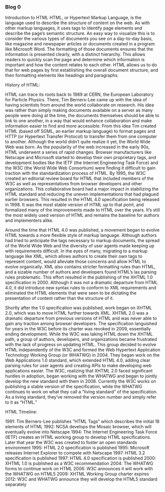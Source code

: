 <h3>Blog 0</h3>


Introduction to HTML
HTML, or Hypertext Markup Language, is the language used to describe the structure of content on the web. As with other markup languages, it uses tags to identify page elements and describe the page’s semantic structure. An easy way to visualize this is to consider the various types of documents you see on a day-to-day basis, like magazine and newspaper articles or documents created in a program like Microsoft Word. The formatting of those documents ensures that the information is presented clearly, with a distinct hierarchy. This allows readers to quickly scan the page and determine which information is important and how the content relates to each other. HTML allows us to do that for web pages by first establishing the overall document structure, and then formatting elements like headings and paragraphs.

History of HTML:

HTML can trace its roots back to 1989 at CERN, the European Laboratory for Particle Physics. There, Tim Berners-Lee came up with the idea of having scientists from around the world collaborate on research. His idea was rather than simply making documents available on a server as many people were doing at the time, the documents themselves should be able to link to one another, in a way that would enhance collaboration and make information easier to find and more accessible. From this idea Tim created HTML (based off SGML, an earlier markup language) to format pages and HTTP (or Hypertext Transfer Protocol) to transfer them from one computer to another. Although the world didn’t quite realize it yet, the World Wide Web was born. As the popularity of the web increased in the early 90s, HTML underwent a series of rapid changes. Browser manufacturers like Netscape and Microsoft started to develop their own proprietary tags, and development bodies like the IETF (the Internet Engineering Task Force) and the W3C (the World Wide Web Consortium) were finding it difficult to gain traction with the standardization process of HTML. By 1995, the W3C created an editorial review board for HTML that included members of the W3C as well as representatives from browser developers and other organizations. This collaborative board had a major impact in stabilizing the HTML standard and reducing the uneven implementations that had plagued earlier browsers. This resulted in the HTML 4.0 specification being released in 1998. It was the most stable version of HTML up to that point, and formalized many of the improvements made to HTML over the years. It’s still the most widely used version of HTML and remains the baseline for authors and implementers alike.

Around the time that HTML 4.0 was published, a movement began to evolve HTML towards a more flexible style of markup language. Although authors had tried to anticipate the tags necessary to markup documents, the spread of the World Wide Web and the diversity of user agents made keeping up with requirements difficult. In the eyes of many, migrating to a markup language like XML, which allows authors to create their own tags to represent content, would alleviate those concerns and allow HTML to evolve organically. XML also contains stricter formatting rules than HTML, and a sizable number of authors and developers found HTML’s lax parsing rules problematic. This effort resulted in the publishing of the XHTML 1.0 specification in 2000. Although it was not a dramatic departure from HTML 4.0, it did introduce new syntax rules to conform to XML requirements and eliminated the HTML elements that were seen to be dictating the presentation of content rather than the structure of it.

Shortly after the 1.0 specification was published, work began on XHTML 2.0, which was to move HTML further towards XML. XHTML 2.0 was a dramatic departure from previous versions of HTML and was never able to gain any traction among browser developers. The specification languished for years in the W3C before its charter was revoked in 2009, essentially ending development. While the W3C was taking HTML down the XHTML path, a group of authors, developers, and organizations became frustrated with the lack of progress on updating HTML. This group decided to evolve HTML independently of the W3C and formed the Web Hypertext Application Technology Working Group (or WHATWG) in 2004. They began work on the Web Applications 1.0 standard, which extended HTML 4.0, adding clear parsing rules for user agents and creating APIs to make developing web applications easier. The W3C, realizing that XHTML 2.0 faced significant hurdles in adoption, began working with the WHATWG and began to jointly develop the new standard with them in 2008. Currently the W3C works on publishing a stable version of the specification, while the WHATWG continues to work on what they call a “living standard” of the specification. As a living standard, they’ve removed the version number and simply refer to it as “HTML.”

HTML Timeline:

1991: Tim Berners-Lee publishes “HTML Tags” which describes the initial 18 elements of HTML
1992: NCSA develops the Mosaic browser, which will eventually evolve into Netscape
1994: The Internet Engineering Task Force (IETF) creates an HTML working group to develop HTML specifications. Later that year the W3C was created to foster an open standards environment
1995: HTML 2.0 specification is published
1995: Microsoft releases Internet Explorer to compete with Netscape
1997: HTML 3.2 specification is published
1997: HTML 4.0 specification is published
2000: XHTML 1.0 is published as a W3C recommendation
2004: The WHATWG forms to continue work on HTML
2006: W3C announces it will work with the WHATWG on HTML5
2009: XHTML Working Group charter expires
2012: W3C and WHATWG announce they will develop the HTML5 standard separately
